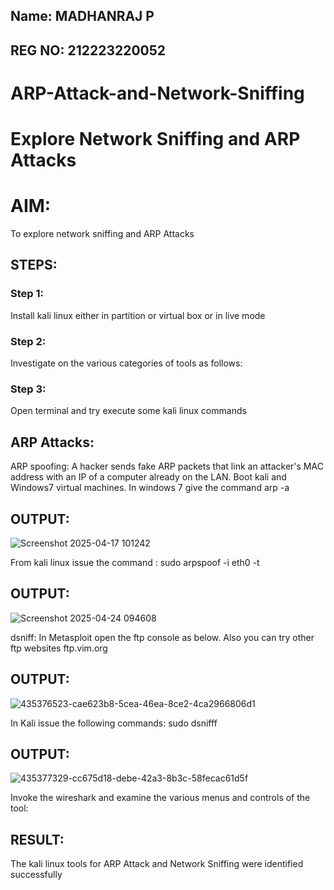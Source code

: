 ## Name: MADHANRAJ P
## REG NO: 212223220052

# ARP-Attack-and-Network-Sniffing
# Explore Network Sniffing and ARP Attacks

# AIM:

To explore network sniffing and ARP Attacks

## STEPS:

### Step 1:

Install kali linux either in partition or virtual box or in live mode

### Step 2:

Investigate on the various categories of tools as follows:


### Step 3:
Open terminal and try execute some kali linux commands

## ARP Attacks:  
ARP spoofing: A hacker sends fake ARP packets that link an attacker's MAC address with an IP of a computer already on the LAN. 
Boot kali and Windows7 virtual machines.
In windows 7 give the command arp -a
## OUTPUT:
![Screenshot 2025-04-17 101242](https://github.com/user-attachments/assets/df9ed816-e626-473b-b908-8e9335f6699f)


From kali linux issue the command :
sudo arpspoof -i eth0 -t <target system> <gateway>
## OUTPUT:
![Screenshot 2025-04-24 094608](https://github.com/user-attachments/assets/d25772c7-f872-4a15-ba49-f52992d877f1)


 dsniff:
In Metasploit open the ftp console as below. Also you can try other ftp websites ftp.vim.org
## OUTPUT:
![435376523-cae623b8-5cea-46ea-8ce2-4ca2966806d1](https://github.com/user-attachments/assets/46680b15-dc80-4de6-971b-1fdea5048305)



In Kali issue the following commands:
sudo dsnifff
## OUTPUT:
![435377329-cc675d18-debe-42a3-8b3c-58fecac61d5f](https://github.com/user-attachments/assets/5da7a394-806a-4542-90c9-a29da63b5e48)

Invoke the wireshark and examine the various menus  and controls of the tool:


## RESULT:
The kali linux tools for ARP Attack and Network Sniffing were identified successfully
